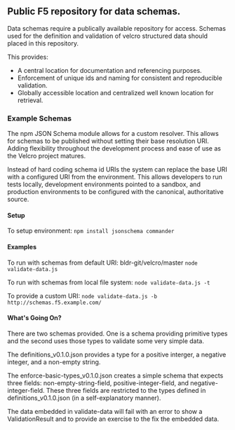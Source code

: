 ## Public F5 repository for data schemas. ##

Data schemas require a publically available repository for access. Schemas
used for the definition and validation of velcro structured data should placed
in this repository.

This provides:
- A central location for documentation and referencing purposes.
- Enforcement of unique ids and naming for consistent and reproducible
  validation.
- Globally accessible location and centralized well known location for
  retrieval.

### Example Schemas ###

The npm JSON Schema module allows for a custom resolver. This allows for schemas
to be published without setting their base resolution URI. Adding flexibility
throughout the development process and ease of use as the Velcro project
matures.

Instead of hard coding schema id URIs the system can replace the base URI with a
configured URI from the environment. This allows developers to run tests
locally, development environments pointed to a sandbox, and production
environments to be configured with the canonical, authoritative source.

#### Setup ####
To setup environment:
`npm install jsonschema commander`

#### Examples ####
To run with schemas from default URI: bldr-git/velcro/master
`node validate-data.js`

To run with schemas from local file system:
`node validate-data.js -t`

To provide a custom URI:
`node validate-data.js -b http://schemas.f5.example.com/`

#### What's Going On? ####
There are two schemas provided. One is a schema providing primitive types and
the second uses those types to validate some very simple data.

The definitions_v0.1.0.json provides a type for a positive interger, a negative
integer, and a non-empty string.

The enforce-basic-types_v0.1.0.json creates a simple schema that expects three
fields: non-empty-string-field, positive-integer-field, and
negative-integer-field. These three fields are restricted to the types defined
in definitions_v0.1.0.json (in a self-explanatory manner).

The data embedded in validate-data will fail with an error to show a
ValidationResult and to provide an exercise to the fix the embedded data.
